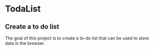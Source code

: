 # TodaList

## Create a to do list

The goal of this project is to create a to-do list that can be used to store data in the browser.
